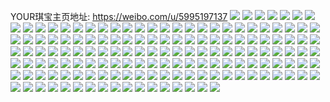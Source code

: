 YOUR琪宝主页地址: https://weibo.com/u/5995197137 
![](https://wx4.sinaimg.cn/mw2000/006xJeE1ly1h914o1g23tj316p1kwnb2.jpg) 
![](https://wx4.sinaimg.cn/mw2000/006xJeE1ly1h914kl9zoaj30zk198ng0.jpg) 
![](https://wx4.sinaimg.cn/mw2000/006xJeE1ly1h9147wcaxej31m1140tkt.jpg) 
![](https://wx4.sinaimg.cn/mw2000/006xJeE1ly1h914cgc90uj30u0140dki.jpg) 
![](https://wx4.sinaimg.cn/mw2000/006xJeE1ly1h9147zyd55j335s2dc1l0.jpg) 
![](https://wx4.sinaimg.cn/mw2000/006xJeE1ly1h914gk21zoj30u01407ce.jpg) 
![](https://wx4.sinaimg.cn/mw2000/006xJeE1ly1h8qktjnq63j33k02dce83.jpg) 
![](https://wx4.sinaimg.cn/mw2000/006xJeE1ly1h8qktl3endj33k02dc1ky.jpg) 
![](https://wx4.sinaimg.cn/mw2000/006xJeE1ly1h8qkthscvkj33fi2c0x6q.jpg) 
![](https://wx4.sinaimg.cn/mw2000/006xJeE1ly1h8ndhhl4sjj335s1yje81.jpg) 
![](https://wx4.sinaimg.cn/mw2000/006xJeE1ly1h8kkhb7dmvj33k02dc1kz.jpg) 
![](https://wx4.sinaimg.cn/mw2000/006xJeE1ly1h8kki0td5nj33vc2kwnpe.jpg) 
![](https://wx4.sinaimg.cn/mw2000/006xJeE1ly1h8kkkg3zipj317935sb29.jpg) 
![](https://wx4.sinaimg.cn/mw2000/006xJeE1ly1h8kkir59y4j31kv11z7o1.jpg) 
![](https://wx4.sinaimg.cn/mw2000/006xJeE1ly1h8kkiltvckj32dc35sx6t.jpg) 
![](https://wx4.sinaimg.cn/mw2000/006xJeE1ly1h7pmbnue4mj316n35re81.jpg) 
![](https://wx4.sinaimg.cn/mw2000/006xJeE1ly1h7pmbrsevhj32dc35s4qr.jpg) 
![](https://wx4.sinaimg.cn/mw2000/006xJeE1ly1h7pmbt7lf7j32dc35skjm.jpg) 
![](https://wx4.sinaimg.cn/mw2000/006xJeE1ly1h7pmbp9ig0j316o1kwh2w.jpg) 
![](https://wx4.sinaimg.cn/mw2000/006xJeE1ly1h7pmbqm38rj32dc35sqv5.jpg) 
![](https://wx4.sinaimg.cn/mw2000/006xJeE1ly1h7pmbohmasj316o1kwdz7.jpg) 
![](https://wx4.sinaimg.cn/mw2000/006xJeE1ly1h6y0qn6m3dj32dc35sjy5.jpg) 
![](https://wx4.sinaimg.cn/mw2000/006xJeE1ly1h62r5v67mjj334022me83.jpg) 
![](https://wx4.sinaimg.cn/mw2000/006xJeE1ly1h62r65fuv0j335s2dc1hq.jpg) 
![](https://wx4.sinaimg.cn/mw2000/006xJeE1ly1h62r62aaxqj335s23tb2b.jpg) 
![](https://wx4.sinaimg.cn/mw2000/006xJeE1ly1h62r5x58xfj334022mtmn.jpg) 
![](https://wx4.sinaimg.cn/mw2000/006xJeE1ly1h62r63v792j32801o07wh.jpg) 
![](https://wx4.sinaimg.cn/mw2000/006xJeE1ly1h62r5ymufoj32dc2dck1k.jpg) 
![](https://wx4.sinaimg.cn/mw2000/006xJeE1ly1h62r67d1f3j32dc35snkf.jpg) 
![](https://wx4.sinaimg.cn/mw2000/006xJeE1ly1h62r600y74j33402c0qbx.jpg) 
![](https://wx4.sinaimg.cn/mw2000/006xJeE1ly1h62r60hnwtj313w0qw106.jpg) 
![](https://wx4.sinaimg.cn/mw2000/006xJeE1ly1h5lkalxunqj32dc35sqv6.jpg) 
![](https://wx4.sinaimg.cn/mw2000/006xJeE1ly1h5lkao7ayuj335s2dcb2b.jpg) 
![](https://wx4.sinaimg.cn/mw2000/006xJeE1ly1h5lkaq31wwj32tk2be7wi.jpg) 
![](https://wx4.sinaimg.cn/mw2000/006xJeE1ly1h5lkarn0rej32dc2dc1ky.jpg) 
![](https://wx4.sinaimg.cn/mw2000/006xJeE1ly1h5hsabwz7ij311y1la175.jpg) 
![](https://wx4.sinaimg.cn/mw2000/006xJeE1ly1h5hsa8xubqj311x1kwqey.jpg) 
![](https://wx4.sinaimg.cn/mw2000/006xJeE1ly1h5hsaa1u99j311x1kwqef.jpg) 
![](https://wx4.sinaimg.cn/mw2000/006xJeE1ly1h5hsan4ee4j32dc3k0e81.jpg) 
![](https://wx4.sinaimg.cn/mw2000/006xJeE1ly1h5hsaigunij32da35r7wi.jpg) 
![](https://wx4.sinaimg.cn/mw2000/006xJeE1ly1h5hsarm64mj31hp35te81.jpg) 
![](https://wx4.sinaimg.cn/mw2000/006xJeE1ly1h5hsatrp38j31kw11yk75.jpg) 
![](https://wx4.sinaimg.cn/mw2000/006xJeE1ly1h5hsb9vaz2j31hs11x7gn.jpg) 
![](https://wx4.sinaimg.cn/mw2000/006xJeE1ly1h5hsb7um3lj32da35r000.jpg) 
![](https://wx4.sinaimg.cn/mw2000/006xJeE1ly1h5hsb0uwwqj30y44i2e82.jpg) 
![](https://wx4.sinaimg.cn/mw2000/006xJeE1ly1h55o64haztj32dc2dcqv5.jpg) 
![](https://wx4.sinaimg.cn/mw2000/006xJeE1ly1h55o664nxgj32dc2dc4qq.jpg) 
![](https://wx4.sinaimg.cn/mw2000/006xJeE1ly1h55o67ikw2j32dc35sx6p.jpg) 
![](https://wx4.sinaimg.cn/mw2000/006xJeE1ly1h55o680qepj30zk18xqp7.jpg) 
![](https://wx4.sinaimg.cn/mw2000/006xJeE1ly1h55o68kotej30zk18wnga.jpg) 
![](https://wx4.sinaimg.cn/mw2000/006xJeE1ly1h55o69qrgtj32dc35shdu.jpg) 
![](https://wx4.sinaimg.cn/mw2000/006xJeE1ly1h4n46oy4hij325y2vxb2a.jpg) 
![](https://wx4.sinaimg.cn/mw2000/006xJeE1ly1h4n46r863zj32eo37kqv6.jpg) 
![](https://wx4.sinaimg.cn/mw2000/006xJeE1ly1h4n46wnhk9j32dc35skjq.jpg) 
![](https://wx4.sinaimg.cn/mw2000/006xJeE1ly1h4n46ta781j32dc35s1kz.jpg) 
![](https://wx4.sinaimg.cn/mw2000/006xJeE1ly1h4j2nhy0xqj337k2eokjm.jpg) 
![](https://wx4.sinaimg.cn/mw2000/006xJeE1ly1h4dsuef2htj333y27k7wh.jpg) 
![](https://wx4.sinaimg.cn/mw2000/006xJeE1ly1h4dsup91fqj334022oe82.jpg) 
![](https://wx4.sinaimg.cn/mw2000/006xJeE1ly1h4dsufye0ej334022o4qq.jpg) 
![](https://wx4.sinaimg.cn/mw2000/006xJeE1ly1h4dsuhinhzj334022o4qq.jpg) 
![](https://wx4.sinaimg.cn/mw2000/006xJeE1ly1h4dsuwdlpoj32c0340x6s.jpg) 
![](https://wx4.sinaimg.cn/mw2000/006xJeE1ly1h4dsutwekhj334022oe82.jpg) 
![](https://wx4.sinaimg.cn/mw2000/006xJeE1ly1h4dsunw3xjj334022onpe.jpg) 
![](https://wx4.sinaimg.cn/mw2000/006xJeE1ly1h4dsum0r4rj30u013yh0n.jpg) 
![](https://wx4.sinaimg.cn/mw2000/006xJeE1ly1h4dsul7wdkj31zk1hou0x.jpg) 
![](https://wx4.sinaimg.cn/mw2000/006xJeE1ly1h4dsujld89j33401y04qr.jpg) 
![](https://wx4.sinaimg.cn/mw2000/006xJeE1ly1h3lw2jvnu4j31kw16okcw.jpg) 
![](https://wx4.sinaimg.cn/mw2000/006xJeE1ly1h3lw2kowg5j31ly1lyb29.jpg) 
![](https://wx4.sinaimg.cn/mw2000/006xJeE1ly1h3kiw968u2j33gg56rx6q.jpg) 
![](https://wx4.sinaimg.cn/mw2000/006xJeE1ly1h3kiwbvjylj33gg56ob2c.jpg) 
![](https://wx4.sinaimg.cn/mw2000/006xJeE1ly1h3kiwe2onvj33dj5311ky.jpg) 
![](https://wx4.sinaimg.cn/mw2000/006xJeE1ly1h3kiwgxd5ij33gg56o7wk.jpg) 
![](https://wx4.sinaimg.cn/mw2000/006xJeE1ly1h3kiwk33qij33gg56o7wk.jpg) 
![](https://wx4.sinaimg.cn/mw2000/006xJeE1ly1h3kiwnhilwj33gg56o7wl.jpg) 
![](https://wx4.sinaimg.cn/mw2000/006xJeE1ly1h3kiwqpu8yj33gg56ohdw.jpg) 
![](https://wx4.sinaimg.cn/mw2000/006xJeE1ly1h3kiwtw9rcj33gg56oqv7.jpg) 
![](https://wx4.sinaimg.cn/mw2000/006xJeE1ly1h3dmxj6dh0j335s2dcb2c.jpg) 
![](https://wx4.sinaimg.cn/mw2000/006xJeE1ly1h2zps0fl61j33gg56o1l0.jpg) 
![](https://wx4.sinaimg.cn/mw2000/006xJeE1ly1h2zprtirz5j33ef54c1l1.jpg) 
![](https://wx4.sinaimg.cn/mw2000/006xJeE1ly1h2zps2yxvsj33gg5e3b2c.jpg) 
![](https://wx4.sinaimg.cn/mw2000/006xJeE1ly1h2zps5uo4lj33gg56onph.jpg) 
![](https://wx4.sinaimg.cn/mw2000/006xJeE1ly1h2zps8gslgj33844u61kz.jpg) 
![](https://wx4.sinaimg.cn/mw2000/006xJeE1ly1h2zpsb93zsj33gg56ou12.jpg) 
![](https://wx4.sinaimg.cn/mw2000/006xJeE1ly1h2yz4kv28xj335s2dc7wj.jpg) 
![](https://wx4.sinaimg.cn/mw2000/006xJeE1ly1h2yz4n6uusj335s2dchdu.jpg) 
![](https://wx4.sinaimg.cn/mw2000/006xJeE1ly1h2yz4m6bshj32dc35sqv6.jpg) 
![](https://wx4.sinaimg.cn/mw2000/006xJeE1ly1h2yz4jjihcj32kq1vsnpd.jpg) 
![](https://wx4.sinaimg.cn/mw2000/006xJeE1ly1h2yz4ohyaqj335s2dc7wk.jpg) 
![](https://wx4.sinaimg.cn/mw2000/006xJeE1ly1h2wi7fce1fj333z2c14qq.jpg) 
![](https://wx4.sinaimg.cn/mw2000/006xJeE1ly1h2wi7inw41j32ds1sc4qp.jpg) 
![](https://wx4.sinaimg.cn/mw2000/006xJeE1ly1h2wi7kgjuwj32tv1rikjm.jpg) 
![](https://wx4.sinaimg.cn/mw2000/006xJeE1ly1h2wi8jhahqj32dc35s1l1.jpg) 
![](https://wx4.sinaimg.cn/mw2000/006xJeE1ly1h2wi8l79bfj335s2dcb2c.jpg) 
![](https://wx4.sinaimg.cn/mw2000/006xJeE1ly1h2wi9mmcsyj32dc35sb2b.jpg) 
![](https://wx4.sinaimg.cn/mw2000/006xJeE1ly1h28fcla7kzj31400u0496.jpg) 
![](https://wx4.sinaimg.cn/mw2000/006xJeE1ly1h28f9wux24j32dc35sqv5.jpg) 
![](https://wx4.sinaimg.cn/mw2000/006xJeE1ly1h28f9vt11mj335s2dcx6p.jpg) 
![](https://wx4.sinaimg.cn/mw2000/006xJeE1ly1gv646zyfqnj60u0146guc02.jpg) 
![](https://wx4.sinaimg.cn/mw2000/006xJeE1ly1gv646y4tv5j60u0140wjh02.jpg) 
![](https://wx4.sinaimg.cn/mw2000/006xJeE1ly1gv647494p2j60u0141na002.jpg) 
![](https://wx4.sinaimg.cn/mw2000/006xJeE1ly1gv646z1ye0j60u02817lr02.jpg) 
![](https://wx4.sinaimg.cn/mw2000/006xJeE1ly1gv64750u8yj60u013z15502.jpg) 
![](https://wx4.sinaimg.cn/mw2000/006xJeE1ly1gv6472y752j60u06e3b2a02.jpg) 
![](https://wx4.sinaimg.cn/mw2000/006xJeE1ly1gv6476mx0yj60u0140ao502.jpg) 
![](https://wx4.sinaimg.cn/mw2000/006xJeE1ly1gv6475phifj60u0141ahg02.jpg) 
![](https://wx4.sinaimg.cn/mw2000/006xJeE1ly1grbcbfnjkej31400u0tfu.jpg) 
![](https://wx4.sinaimg.cn/mw2000/006xJeE1ly1gqq2v1ahjnj31400u0wkw.jpg) 
![](https://wx4.sinaimg.cn/mw2000/006xJeE1ly1gqq2v380mgj30u0140whb.jpg) 
![](https://wx4.sinaimg.cn/mw2000/006xJeE1ly1gqq2xkunv8j31hc0pv0ye.jpg) 
![](https://wx4.sinaimg.cn/mw2000/006xJeE1ly1gqq2xjyeu8j30u0140mzz.jpg) 
![](https://wx4.sinaimg.cn/mw2000/006xJeE1ly1gp9glpljgfj30u0140dvd.jpg) 
![](https://wx4.sinaimg.cn/mw2000/006xJeE1ly1gp9glnm5pkj30u0140dkr.jpg) 
![](https://wx4.sinaimg.cn/mw2000/006xJeE1ly1gp9gloqcs7j30u014017e.jpg) 
![](https://wx4.sinaimg.cn/mw2000/006xJeE1ly1gp9glqda62j30u0140jyy.jpg) 
![](https://wx4.sinaimg.cn/mw2000/006xJeE1ly1gp9gn6jmg8j30u0140n1y.jpg) 
![](https://wx4.sinaimg.cn/mw2000/006xJeE1ly1gp9gnvad6zj31400u0agd.jpg) 
![](https://wx4.sinaimg.cn/mw2000/006xJeE1ly1gkgwvp6d0dj30qo0u6gpq.jpg) 
![](https://wx4.sinaimg.cn/mw2000/006xJeE1ly1gkdmp569pwj31400u0djh.jpg) 
![](https://wx4.sinaimg.cn/mw2000/006xJeE1ly1gkdmp5qcahj30u0140djn.jpg) 
![](https://wx4.sinaimg.cn/mw2000/006xJeE1ly1gkdmp6x74oj31400u0juq.jpg) 
![](https://wx4.sinaimg.cn/mw2000/006xJeE1ly1gkdmp6dv3mj30u014077i.jpg) 
![](https://wx4.sinaimg.cn/mw2000/006xJeE1ly1gk3rrkgirsj32io1w0u0z.jpg) 
![](https://wx4.sinaimg.cn/mw2000/006xJeE1ly1gk3rrsj9i6j33342bckjn.jpg) 
![](https://wx4.sinaimg.cn/mw2000/006xJeE1ly1gk3rsg4d5sj30qo0kv76t.jpg) 
![](https://wx4.sinaimg.cn/mw2000/006xJeE1ly1gk3rrutgnjj32bc3347wj.jpg) 
![](https://wx4.sinaimg.cn/mw2000/006xJeE1ly1gk3rrpjw8cj31o0280hdu.jpg) 
![](https://wx4.sinaimg.cn/mw2000/006xJeE1ly1gk3rs48z47j31w02io7wk.jpg) 
![](https://wx4.sinaimg.cn/mw2000/006xJeE1ly1gk3rribc0tj31oe28cnpe.jpg) 
![](https://wx4.sinaimg.cn/mw2000/006xJeE1ly1gk3rrwtb6gj32bc334qv6.jpg) 
![](https://wx4.sinaimg.cn/mw2000/006xJeE1ly1gk3rrz9bt6j33342bchdu.jpg) 
![](https://wx4.sinaimg.cn/mw2000/006xJeE1ly1gk3rs1qfkkj32io1w0hdv.jpg) 
![](https://wx4.sinaimg.cn/mw2000/006xJeE1ly1gjnhaveoi7j30u0140qa9.jpg) 
![](https://wx4.sinaimg.cn/mw2000/006xJeE1gy1gf2q34qzizj30u00u0n3u.jpg) 
![](https://wx4.sinaimg.cn/mw2000/006xJeE1gy1gf2q35k619j31400u00zi.jpg) 
![](https://wx4.sinaimg.cn/mw2000/006xJeE1gy1gf2q3680kjj31400u07c5.jpg) 
![](https://wx4.sinaimg.cn/mw2000/006xJeE1gy1gf2q371tjdj31400u0qc4.jpg) 
![](https://wx4.sinaimg.cn/mw2000/006xJeE1gy1gf2q57tscej30u00u0n0q.jpg) 
![](https://wx4.sinaimg.cn/mw2000/006xJeE1gy1gf2q37vlfaj30x30u0jv7.jpg) 
![](https://wx4.sinaimg.cn/mw2000/006xJeE1gy1gf2q68dxphj31400u0wh8.jpg) 
![](https://wx4.sinaimg.cn/mw2000/006xJeE1gy1gf2q58kq1nj30u00u07b7.jpg) 
![](https://wx4.sinaimg.cn/mw2000/006xJeE1gy1gf2q56r53rj30u0140jxi.jpg) 
![](https://wx4.sinaimg.cn/mw2000/006xJeE1ly1gcyd0wp42pj30u00uh44f.jpg) 
![](https://wx4.sinaimg.cn/mw2000/006xJeE1ly1gcyd0zfuvyj30u0140tc7.jpg) 
![](https://wx4.sinaimg.cn/mw2000/006xJeE1ly1gcyd137x4hj30u0140jwf.jpg) 
![](https://wx4.sinaimg.cn/mw2000/006xJeE1ly1gcyd11hyxvj30u01400xx.jpg) 
![](https://wx4.sinaimg.cn/mw2000/006xJeE1ly1gcyd1994l0j30u0140100.jpg) 
![](https://wx4.sinaimg.cn/mw2000/006xJeE1ly1gcyd14abjqj30u0140jvf.jpg) 
![](https://wx4.sinaimg.cn/mw2000/006xJeE1ly1gcyd15z3eoj30u014042e.jpg) 
![](https://wx4.sinaimg.cn/mw2000/006xJeE1ly1gcyd0xlkq0j30u0140tcb.jpg) 
